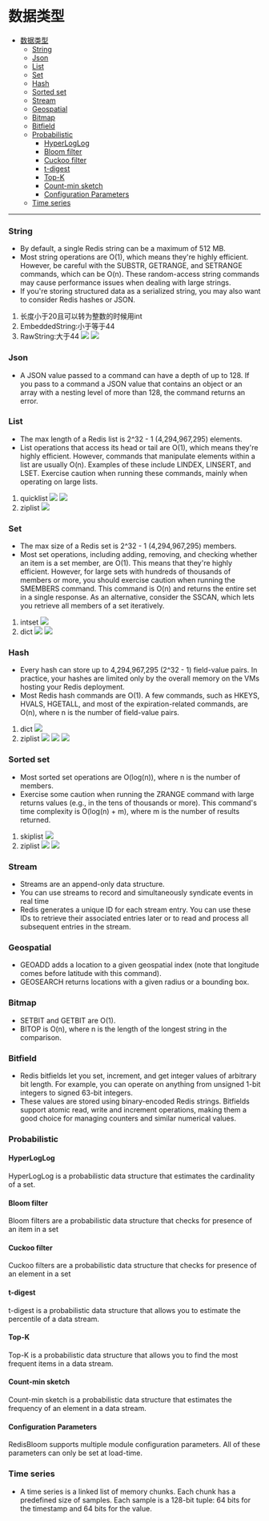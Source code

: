 # 数据类型
- [数据类型](#数据类型)
    - [String](#string)
    - [Json](#json)
    - [List](#list)
    - [Set](#set)
    - [Hash](#hash)
    - [Sorted set](#sorted-set)
    - [Stream](#stream)
    - [Geospatial](#geospatial)
    - [Bitmap](#bitmap)
    - [Bitfield](#bitfield)
    - [Probabilistic](#probabilistic)
      - [HyperLogLog](#hyperloglog)
      - [Bloom filter](#bloom-filter)
      - [Cuckoo filter](#cuckoo-filter)
      - [t-digest](#t-digest)
      - [Top-K](#top-k)
      - [Count-min sketch](#count-min-sketch)
      - [Configuration Parameters](#configuration-parameters)
    - [Time series](#time-series)
---

### String
- By default, a single Redis string can be a maximum of 512 MB.
- Most string operations are O(1), which means they're highly efficient. However, be careful with the SUBSTR, GETRANGE, and SETRANGE commands, which can be O(n). These random-access string commands may cause performance issues when dealing with large strings.
- If you're storing structured data as a serialized string, you may also want to consider Redis hashes or JSON.


1. 长度小于20且可以转为整数的时候用int
2. EmbeddedString:小于等于44
3. RawString:大于44
    <img src='/database/img/string.jpg'>
    <img src='/database/img/string check.jpg'>

### Json
- A JSON value passed to a command can have a depth of up to 128. If you pass to a command a JSON value that contains an object or an array with a nesting level of more than 128, the command returns an error.

### List
- The max length of a Redis list is 2^32 - 1 (4,294,967,295) elements.
- List operations that access its head or tail are O(1), which means they're highly efficient. However, commands that manipulate elements within a list are usually O(n). Examples of these include LINDEX, LINSERT, and LSET. Exercise caution when running these commands, mainly when operating on large lists.

1. quicklist
   <img src='/database/img/quicklistnode.jpg'>
   <img src='/database/img/quicklist.jpg'>
2. ziplist
    <img src='/database/img/ziplist.jpg'>

### Set
- The max size of a Redis set is 2^32 - 1 (4,294,967,295) members.
- Most set operations, including adding, removing, and checking whether an item is a set member, are O(1). This means that they're highly efficient. However, for large sets with hundreds of thousands of members or more, you should exercise caution when running the SMEMBERS command. This command is O(n) and returns the entire set in a single response. As an alternative, consider the SSCAN, which lets you retrieve all members of a set iteratively.

1. intset
    <img src='/database/img/intset.jpg'>
2. dict
    <img src='/database/img/setmaxintset.jpg'>
    <img src='/database/img/setmax.jpg'>

### Hash
- Every hash can store up to 4,294,967,295 (2^32 - 1) field-value pairs. In practice, your hashes are limited only by the overall memory on the VMs hosting your Redis deployment.
- Most Redis hash commands are O(1). A few commands, such as HKEYS, HVALS, HGETALL, and most of the expiration-related commands, are O(n), where n is the number of field-value pairs.

1. dict
    <img src='/database/img/dict.jpg'>
2. ziplist
   <img src='/database/img/hash max.jpg'>
   <img src='/database/img/createhash.jpg'>
   <img src='/database/img/hashlist.jpg'>

### Sorted set
- Most sorted set operations are O(log(n)), where n is the number of members.
- Exercise some caution when running the ZRANGE command with large returns values (e.g., in the tens of thousands or more). This command's time complexity is O(log(n) + m), where m is the number of results returned.

1. skiplist
    <img src='/database/img/zsettoskip.jpg'>
2. ziplist
    <img src='/database/img/zsetlistpack.jpg'>
    <img src='/database/img/zsetmaxconfig.jpg'>

### Stream
- Streams are an append-only data structure. 
- You can use streams to record and simultaneously syndicate events in real time
- Redis generates a unique ID for each stream entry. You can use these IDs to retrieve their associated entries later or to read and process all subsequent entries in the stream.

### Geospatial
- GEOADD adds a location to a given geospatial index (note that longitude comes before latitude with this command).
- GEOSEARCH returns locations with a given radius or a bounding box.

### Bitmap
- SETBIT and GETBIT are O(1). 
- BITOP is O(n), where n is the length of the longest string in the comparison.

### Bitfield
- Redis bitfields let you set, increment, and get integer values of arbitrary bit length. For example, you can operate on anything from unsigned 1-bit integers to signed 63-bit integers.
- These values are stored using binary-encoded Redis strings. Bitfields support atomic read, write and increment operations, making them a good choice for managing counters and similar numerical values.


### Probabilistic
#### HyperLogLog
HyperLogLog is a probabilistic data structure that estimates the cardinality of a set.
#### Bloom filter
Bloom filters are a probabilistic data structure that checks for presence of an item in a set
#### Cuckoo filter
Cuckoo filters are a probabilistic data structure that checks for presence of an element in a set
#### t-digest
t-digest is a probabilistic data structure that allows you to estimate the percentile of a data stream.
#### Top-K
Top-K is a probabilistic data structure that allows you to find the most frequent items in a data stream.
#### Count-min sketch
Count-min sketch is a probabilistic data structure that estimates the frequency of an element in a data stream.
#### Configuration Parameters
RedisBloom supports multiple module configuration parameters. All of these parameters can only be set at load-time.

### Time series
- A time series is a linked list of memory chunks. Each chunk has a predefined size of samples. Each sample is a 128-bit tuple: 64 bits for the timestamp and 64 bits for the value.

